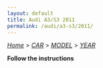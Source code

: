 ```yaml
---
layout: default
title: Audi A3/S3 2011
permalink: /audi/a3-s3/2011/
---
```

[*Home*](/) > [*CAR*](/car/) > [*MODEL*](/car/model/) > [*YEAR*](/car/model/year/)

**Follow the instructions**
